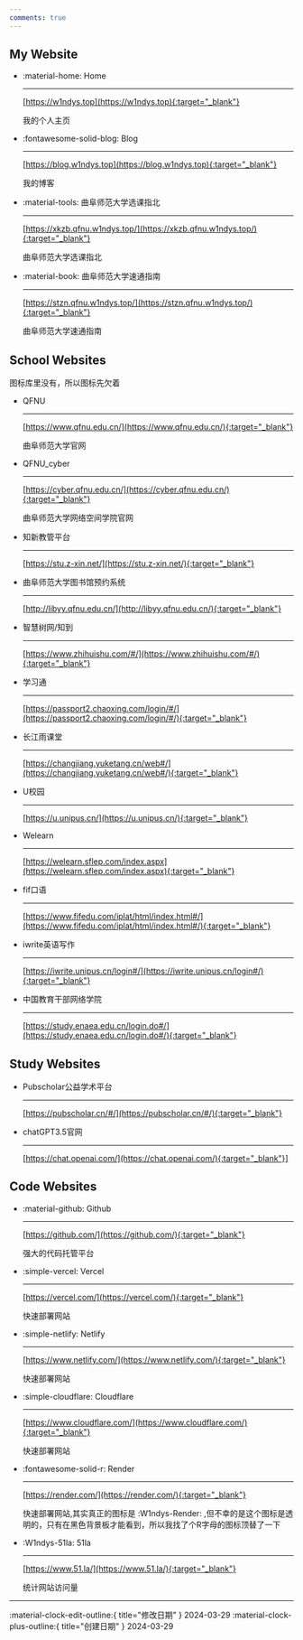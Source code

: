 ```yaml
---
comments: true
---
```


## My Website

<div class="grid cards" markdown>

-   :material-home: Home

    ---

    [https://w1ndys.top](https://w1ndys.top){:target="_blank"}

    我的个人主页

-   :fontawesome-solid-blog: Blog

    ---

    [https://blog.w1ndys.top](https://blog.w1ndys.top){:target="_blank"}

    我的博客

-   :material-tools: 曲阜师范大学选课指北

    ---

    [https://xkzb.qfnu.w1ndys.top/](https://xkzb.qfnu.w1ndys.top/){:target="_blank"}

    曲阜师范大学选课指北

-   :material-book: 曲阜师范大学速通指南

    ---

    [https://stzn.qfnu.w1ndys.top/](https://stzn.qfnu.w1ndys.top/){:target="_blank"}

    曲阜师范大学速通指南


</div>



## School Websites

图标库里没有，所以图标先欠着

<div class="grid cards" markdown>

-   QFNU

    ---

    [https://www.qfnu.edu.cn/](https://www.qfnu.edu.cn/){:target="_blank"}

    曲阜师范大学官网

-   QFNU_cyber

    ---

    [https://cyber.qfnu.edu.cn/](https://cyber.qfnu.edu.cn/){:target="_blank"}

    曲阜师范大学网络空间学院官网


-   知新教管平台

    ---

    [https://stu.z-xin.net/](https://stu.z-xin.net/){:target="_blank"}

-   曲阜师范大学图书馆预约系统

    ---

    [http://libyy.qfnu.edu.cn/](http://libyy.qfnu.edu.cn/){:target="_blank"}

-   智慧树网/知到

    ---

    [https://www.zhihuishu.com/#/](https://www.zhihuishu.com/#/){:target="_blank"}

-   学习通

    ---

    [https://passport2.chaoxing.com/login/#/](https://passport2.chaoxing.com/login/#/){:target="_blank"}

-   长江雨课堂

    ---

    [https://changjiang.yuketang.cn/web#/](https://changjiang.yuketang.cn/web#/){:target="_blank"}

-   U校园

    ---

    [https://u.unipus.cn/](https://u.unipus.cn/){:target="_blank"}

-   Welearn

    ---

    [https://welearn.sflep.com/index.aspx](https://welearn.sflep.com/index.aspx){:target="_blank"}

-   fif口语

    ---

    [https://www.fifedu.com/iplat/html/index.html#/](https://www.fifedu.com/iplat/html/index.html#/){:target="_blank"}

-   iwrite英语写作 

    ---

    [https://iwrite.unipus.cn/login#/](https://iwrite.unipus.cn/login#/){:target="_blank"}

-   中国教育干部网络学院

    ---

    [https://study.enaea.edu.cn/login.do#/](https://study.enaea.edu.cn/login.do#/){:target="_blank"}

</div>


## Study Websites

-   Pubscholar公益学术平台

    ---

    [https://pubscholar.cn/#/](https://pubscholar.cn/#/){:target="_blank"}

-   chatGPT3.5官网

    ---

    [https://chat.openai.com/](https://chat.openai.com/){:target="_blank"}]

## Code Websites

<div class="grid cards" markdown>

-   :material-github: Github

    ---

    [https://github.com/](https://github.com/){:target="_blank"}

    强大的代码托管平台

-   :simple-vercel: Vercel

    ---

    [https://vercel.com/](https://vercel.com/){:target="_blank"}

    快速部署网站

-   :simple-netlify: Netlify

    ---

    [https://www.netlify.com/](https://www.netlify.com/){:target="_blank"}

    快速部署网站

-   :simple-cloudflare: Cloudflare

    ---

    [https://www.cloudflare.com/](https://www.cloudflare.com/){:target="_blank"}

    快速部署网站

-   :fontawesome-solid-r: Render

    ---

    [https://render.com/](https://render.com/){:target="_blank"}

    快速部署网站,其实真正的图标是 :W1ndys-Render: ,但不幸的是这个图标是透明的，只有在黑色背景板才能看到，所以我找了个R字母的图标顶替了一下

-   :W1ndys-51la: 51la

    ---

    [https://www.51.la/](https://www.51.la/){:target="_blank"}

    统计网站访问量
</div>

---

:material-clock-edit-outline:{ title="修改日期" } 2024-03-29
:material-clock-plus-outline:{ title="创建日期" } 2024-03-29
